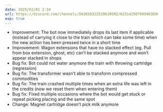 ```yaml
---
date: 2025/02/01 2:34
url: https://discord.com/channels/563650322518638592/623142507995463690/1334939845688299550
exp: true
---
```

- Improvement: The bot now immediately drops its last item if applicable (instead of carrying it close to the train which can take some time) when the new action has been pressed twice in a short time
- Improvement: Wagon extensions that have no stacked effect (eg. Pull from box extension, ghost, etc) can’t be stacked anymore and won’t appear stacked in shops
- Bug fix: Bot could not water anymore the train with throwing cartridge (regression)
- Bug fix: The transformer wasn’t able to transform compressed commodities
- Bug fix: The train crashed multiple times when an extra life was left in the credits (now we reset them when entering them)
- Bug fix: Fixed multiple occasions where the bot would get stuck or repeat picking placing and the same spot
- Change: Magnet cartridge doesn’t pick milk anymore